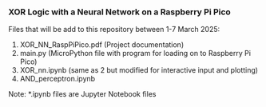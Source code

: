 ### XOR Logic with a Neural Network on a Raspberry Pi Pico

Files that will be add to this repository between 1-7 March 2025:
1) XOR_NN_RaspPiPico.pdf (Project documentation)
2) main.py (MicroPython file with program for loading on to Raspberry Pi Pico)
3) XOR_nn.ipynb  (same as 2 but modified for interactive input and plotting)
4) AND_perceptron.ipynb  

Note: *.ipynb files are Jupyter Notebook files 